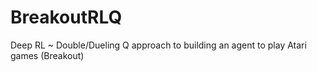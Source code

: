 # BreakoutRLQ
Deep RL ~ Double/Dueling Q approach to building an agent to play Atari games (Breakout) 
